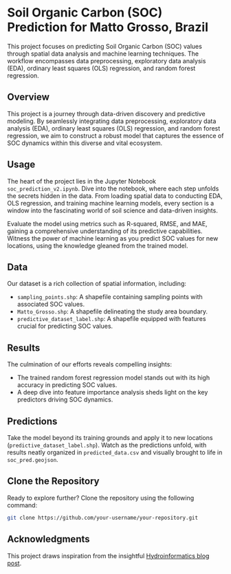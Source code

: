 # Soil Organic Carbon (SOC) Prediction for Matto Grosso, Brazil
This project focuses on predicting Soil Organic Carbon (SOC) values through spatial data analysis and machine learning techniques. The workflow encompasses data preprocessing, exploratory data analysis (EDA), ordinary least squares (OLS) regression, and random forest regression.


## Overview
This project is a journey through data-driven discovery and predictive modeling. By seamlessly integrating data preprocessing, exploratory data analysis (EDA), ordinary least squares (OLS) regression, and random forest regression, we aim to construct a robust model that captures the essence of SOC dynamics within this diverse and vital ecosystem.

## Usage
The heart of the project lies in the Jupyter Notebook `soc_prediction_v2.ipynb`. Dive into the notebook, where each step unfolds the secrets hidden in the data. From loading spatial data to conducting EDA, OLS regression, and training machine learning models, every section is a window into the fascinating world of soil science and data-driven insights.

Evaluate the model using metrics such as R-squared, RMSE, and MAE, gaining a comprehensive understanding of its predictive capabilities. Witness the power of machine learning as you predict SOC values for new locations, using the knowledge gleaned from the trained model.

## Data
Our dataset is a rich collection of spatial information, including:
- `sampling_points.shp`: A shapefile containing sampling points with associated SOC values.
- `Matto_Grosso.shp`: A shapefile delineating the study area boundary.
- `predictive_dataset_label.shp`: A shapefile equipped with features crucial for predicting SOC values.

## Results
The culmination of our efforts reveals compelling insights:
- The trained random forest regression model stands out with its high accuracy in predicting SOC values.
- A deep dive into feature importance analysis sheds light on the key predictors driving SOC dynamics.

## Predictions
Take the model beyond its training grounds and apply it to new locations (`predictive_dataset_label.shp`). Watch as the predictions unfold, with results neatly organized in `predicted_data.csv` and visually brought to life in `soc_pred.geojson`.

## Clone the Repository
Ready to explore further? Clone the repository using the following command:

```bash
git clone https://github.com/your-username/your-repository.git
```

## Acknowledgments
This project draws inspiration from the insightful [Hydroinformatics blog post](https://medium.com/hydroinformatics/towards-urban-flood-susceptibility-mapping-using-machine-and-deep-learning-models-3-random-9fe4e1279f3b).

